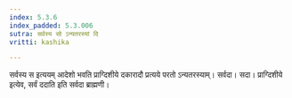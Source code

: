 ```yaml
---
index: 5.3.6
index_padded: 5.3.006
sutra: सर्वस्य सो ऽन्यतरस्यां दि
vritti: kashika

---
```

सर्वस्य स इत्ययम् आदेशो भवति प्राग्दिशीये दकारादौ प्रत्यये परतो ऽन्यतरस्याम्। सर्वदा। सदा। प्राग्दिशीये इत्येव, सर्वं ददाति इति सर्वदा ब्राह्मणी।